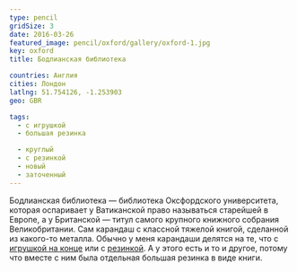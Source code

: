```yaml
---
type: pencil
gridSize: 3
date: 2016-03-26
featured_image: pencil/oxford/gallery/oxford-1.jpg
key: oxford
title: Бодлианская библиотека

countries: Англия
cities: Лондон
latlng: 51.754126, -1.253903
geo: GBR

tags:
  - с игрушкой
  - большая резинка

  - круглый
  - с резинкой
  - новый
  - заточенный
---
```


Бодлианская библиотека — библиотека Оксфордского университета, которая оспаривает у Ватиканской право называться старейшей в Европе, а у Британской — титул самого крупного книжного собрания Великобритании. Сам карандаш с классной тяжелой книгой, сделанной из какого-то металла. Обычно у меня карандаши делятся на те, что с [игрушкой на конце](?tag=с%20®игрушкой) или с [резинкой](?tag=с%20резинкой). А у этого есть и то и другое, потому что вместе с ним была отдельная большая резинка в виде книги.
